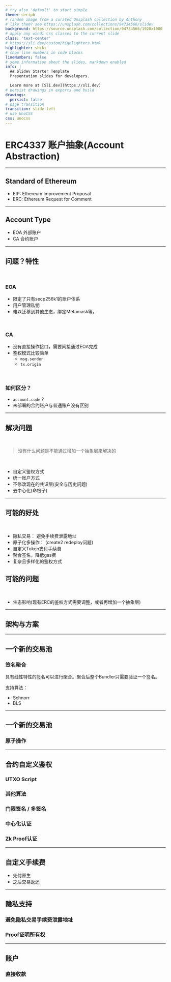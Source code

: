 ```yaml
---
# try also 'default' to start simple
theme: seriph
# random image from a curated Unsplash collection by Anthony
# like them? see https://unsplash.com/collections/94734566/slidev
background: https://source.unsplash.com/collection/94734566/1920x1080
# apply any windi css classes to the current slide
class: 'text-center'
# https://sli.dev/custom/highlighters.html
highlighter: shiki
# show line numbers in code blocks
lineNumbers: false
# some information about the slides, markdown enabled
info: |
  ## Slidev Starter Template
  Presentation slides for developers.

  Learn more at [Sli.dev](https://sli.dev)
# persist drawings in exports and build
drawings:
  persist: false
# page transition
transition: slide-left
# use UnoCSS
css: unocss
---
```


# ERC4337 账户抽象(Account Abstraction)

---

## Standard of Ethereum

- EIP: Ethereum Improvement Proposal
- ERC: Ethereum Request for Comment

---

## Account Type

- EOA 外部账户
- CA 合约账户

---

## 问题？特性

<br/>

### EOA

- 限定了只有secp256k1的账户体系
- 用户管理私钥
- 难以迁移到其他生态，绑定Metamask等。

<br/>

### CA

- 没有直接操作接口，需要间接通过EOA完成
- 鉴权模式比较简单
  - `msg.sender`
  - `tx.origin`

<br/>

### 如何区分？

- `account.code` ?
- 未部署的合约账户与普通账户没有区别

---

## 解决问题

<br/>

> 没有什么问题是不能通过增加一个抽象层来解决的

<br/>

- 自定义鉴权方式
- 统一账户方式
- 不修改现在的共识层(安全与历史问题)
- 去中心化(命根子)

--- 

##  可能的好处

<br/>

- 隐私交易： 避免手续费泄露地址
- 原子化多操作： (create2 redeploy问题)
- 自定义Token支付手续费
- 聚合签名，降低gas费
- 复杂且多样化的鉴权方式

## 可能的问题

<br/>

- 生态影响(现有ERC的鉴权方式需要调整，或者再增加一个抽象层)

---

## 架构与方案

---

## 一个新的交易池

### 签名聚合

具有线性特性的签名可以进行聚合。聚合后整个Bundler只需要验证一个签名。

支持算法：

- Schnorr
- BLS

---

## 一个新的交易池

### 原子操作



--- 

## 合约自定义鉴权

### UTXO Script

### 其他算法

### 门限签名 / 多签名

### 中心化认证

### Zk Proof认证

---

## 自定义手续费

- 先付原生
- 之后交易返还

---

## 隐私支持

### 避免隐私交易手续费泄露地址

### Proof证明所有权

---

## 账户

### 直接收款

